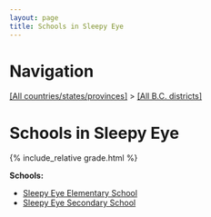 ```yaml
---
layout: page
title: Schools in Sleepy Eye
---
```

# Navigation

[[All countries/states/provinces]](../..) > [[All B.C. districts]](..)

# Schools in Sleepy Eye

{% include_relative grade.html %}

**Schools:**

- [Sleepy Eye Elementary School](Sleepy_Eye_Elementary_School.md)
- [Sleepy Eye Secondary School](Sleepy_Eye_Secondary_School.md)
